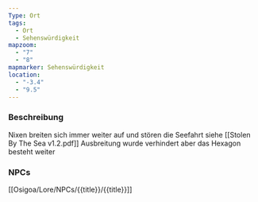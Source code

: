 ```yaml
---
Type: Ort
tags:
  - Ort
  - Sehenswürdigkeit
mapzoom:
  - "7"
  - "8"
mapmarker: Sehenswürdigkeit
location:
  - "-3.4"
  - "9.5"
---
```

### Beschreibung
Nixen breiten sich immer weiter auf und stören die Seefahrt
siehe [[Stolen By The Sea v1.2.pdf]]
Ausbreitung wurde verhindert aber das Hexagon besteht weiter

### NPCs
[[Osigoa/Lore/NPCs/{{title}}/{{title}}]]